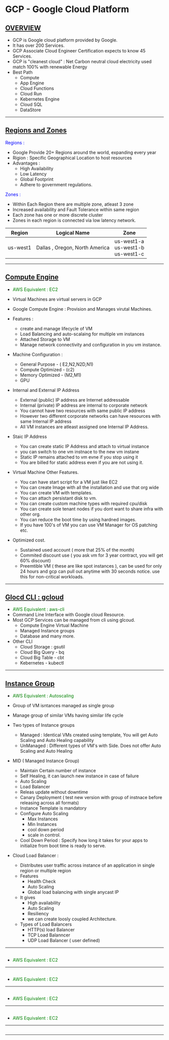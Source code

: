# GCP - Google Cloud Platform 

## <b><u> OVERVIEW </b></u>

- GCP is Google cloud platform provided by Google.
- It has over 200 Services.
- GCP Associate Cloud Engineer Certification expects to know 45 Services.
- GCP is "cleanest cloud"  : Net Carbon neutral cloud electricity used match 100% with renewable Energy
- Best Path
    - Compute
    - App Engine
    - Cloud Functions
    - Cloud Run
    - Kebernetes Engine
    - Cloud SQL
    - DataStore

-------------------------------------------------------

## <b><u> Regions and Zones </b></u>

<span style="color:blue"> Regions : </span>

- Google Provide 20+ Regions around the world, expanding every year
- Rigion : Specific Geographical Location to host resources
- Advantages : 
    - High Availability
    - Low Latency
    - Global Footprint
    - Adhere to government regulations.

<span style="color:blue"> Zones : </span>

- Within Each Region there are multiple zone, atleast 3 zone
- Increased availability and Fault Tolerance within same region
- Each zone has one or more discrete cluster
- Zones in each region is connected via low latency network.

| Region      | Logical Name | Zone |
| ----------- | ----------- |-------|
| us-west1    |Dallas , Oregon, North America| us-west1-a <br /> us-west1-b <br /> us-west1-c

-------------------------------------------------------

## <b><u> Compute Engine </b></u>

- <span style="color:green"> AWS Equivalent : EC2 </span>
- Virtual Machines are virtual servers in GCP
- Google Compute Engine : Provision and Manages virutal Machines.
- Features : 
    - create and manage lifecycle of VM
    - Load Balancing and auto-scalaing for multiple vm instances
    - Attached Storage to VM
    - Manage network connectivity and configuration in you vm instance.

- Machine Configuration :
    - General Purpose - ( E2,N2,N2D,N1)
    - Compute Optimized - (c2)
    - Memory Optimized - (M2,M1)
    - GPU

- Internal and External IP Address 
    - External (public) IP address are Internet addressable
    - Internal (private) IP address are internal to corporate network
    - You cannot have two resources with same public IP address
    - However two different corporate networks can have resources with same Internal IP address
    - All VM instances are atleast assigned one Internal IP Address.

- Staic IP Address
    - You can create static IP Address and attach to virtual instance
    - you can switch to one vm instnace to the new vm instane
    - Static IP remains attached to vm evne if you stop using it
    - You are billed for static address even if you are not using it. 

- Virtual Machine Other Features.
    - You can have start script for a VM just like EC2
    - You can create Image with all the installation and use that org wide
    - You can create VM with templates.
    - You can attach persistant disk to vm. 
    - You can create custom machine types with required cpu/disk
    - You can create sole tenant nodes if you dont want to share infra with other org. 
    - You can reduce the boot time by using hardned images.
    - If you have 100's of VM you can use VM Manager for OS patching etc.  

- Optimized cost. 
    - Sustained used account ( more that 25% of the month)
    - Commited discount use ( you ask vm for 3 year contract, you will get 60% discount)
    - Preemtible VM ( these are like spot instances ), can be used for only 24 hours and gcp can pull out anytime with 30 seconds notice. use this for non-critical workloads.

-------------------------------------------------------

## <b><u> Glocd CLI : gcloud </b></u>

- <span style="color:green"> AWS Equivalent : aws-cli </span>
- Command Line Interface with Google cloud Resource. 
- Most GCP Services can be managed from cli using glcoud.
    - Compute Engine Virtual Machine
    - Managed Instance groups
    - Database and many more.
- Other CLI
    - Cloud Storage : gsutil
    - Cloud Big Query - bq
    - Cloud Big Table - cbt
    - Kebernetes - kubectl

-------------------------------------------------------

## <b><u> Instance Group</b></u>

- <span style="color:green"> AWS Equivalent : Autoscaling </span>

- Group of VM isntances managed as single group
- Manage group of similar VMs having similar life cycle
- Two types of Instance groups
    - Managed : Identical VMs created using template, You will get Auto Scaling and Auto Healing capability
    - UnManaged : Different types of VM's with Side. Does not offer Auto Scaling and Auto Healing

- MID ( Managed Instance Group)
    - Maintain Certain number of instance
    - Self Healing, it can launch new instance in case of failure
    - Auto Scaling
    - Load Balancer
    - Releas update without downtime
    - Canary Deployment ( test new version with group of instnace before releasing across all formats)
    - Instance Template is mandatory
    - Configure Auto Scaling
        - Max Instances
        - Min Instances
        - cool down period
        - scale in control.
    - Cool Down Period : Specify how long it takes for your apps to initialize from boot time is ready to serve.

- Cloud Load Balancer : 
    - Distributes user traffic across instance of an application in single region or multiple region
    - Features 
        - Health Check
        - Auto Scaling
        - Global load balancing with single anycast IP
    - It gives 
        - High availability 
        - Auto Scaling
        - Resiliency
        - we can create loosly coupled Architecture.
    - Types of Load Balancers
        - HTTP(s) load Balancer
        - TCP Load Balanncer
        - UDP Load Balancer ( user defined)

-------------------------------------------------------

## <b><u> </b></u>
- <span style="color:green"> AWS Equivalent : EC2 </span>

-------------------------------------------------------

## <b><u> </b></u>

- <span style="color:green"> AWS Equivalent : EC2 </span>

-------------------------------------------------------

## <b><u> </b></u>

- <span style="color:green"> AWS Equivalent : EC2 </span>

-------------------------------------------------------

## <b><u> </b></u>

- <span style="color:green"> AWS Equivalent : EC2 </span>

-------------------------------------------------------

## <b><u> </b></u>

-------------------------------------------------------
